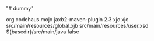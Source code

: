 "# dummy" 

<plugin>
    <groupId>org.codehaus.mojo</groupId>
    <artifactId>jaxb2-maven-plugin</artifactId>
    <version>2.3</version>
    <executions>
        <execution>
            <id>xjc</id>
            <goals>
                <goal>xjc</goal>
            </goals>
        </execution>
    </executions>
    <configuration>
        <xjbSources>
            <xjbSource>src/main/resources/global.xjb</xjbSource>
        </xjbSources>
        <sources>
            <source>src/main/resources/user.xsd</source>
        </sources>
        <outputDirectory>${basedir}/src/main/java</outputDirectory>
        <clearOutputDir>false</clearOutputDir>
    </configuration>
</plugin>
